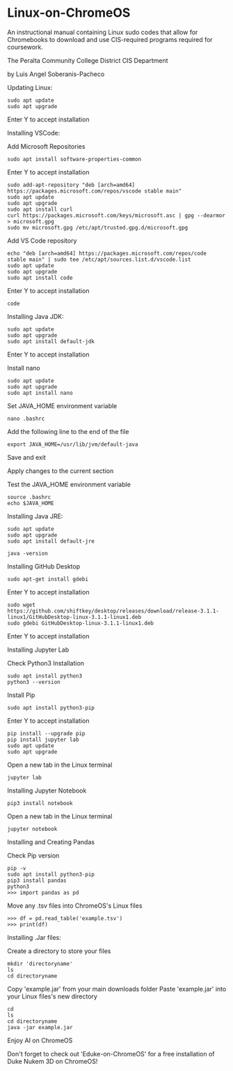# Linux-on-ChromeOS
An instructional manual containing Linux sudo codes that allow for Chromebooks to download and use CIS-required programs required for coursework.

The Peralta Community College District
CIS Department

by Luis Angel Soberanis-Pacheco
    
Updating Linux:

    sudo apt update
    sudo apt upgrade

Enter Y to accept installation

Installing VSCode:

Add Microsoft Repositories

    sudo apt install software-properties-common

Enter Y to accept installation
    
    sudo add-apt-repository "deb [arch=amd64] https://packages.microsoft.com/repos/vscode stable main"
    sudo apt update
    sudo apt upgrade
    sudo apt install curl
    curl https://packages.microsoft.com/keys/microsoft.asc | gpg --dearmor > microsoft.gpg
    sudo mv microsoft.gpg /etc/apt/trusted.gpg.d/microsoft.gpg

Add VS Code repository

    echo "deb [arch=amd64] https://packages.microsoft.com/repos/code stable main" | sudo tee /etc/apt/sources.list.d/vscode.list
    sudo apt update
    sudo apt upgrade
    sudo apt install code

Enter Y to accept installation

    code

Installing Java JDK:

    sudo apt update
    sudo apt upgrade
    sudo apt install default-jdk

Enter Y to accept installation

Install nano

    sudo apt update
    sudo apt upgrade
    sudo apt install nano

Set JAVA_HOME environment variable

    nano .bashrc

Add the following line to the end of the file

    export JAVA_HOME=/usr/lib/jvm/default-java

Save and exit

Apply changes to the current section

Test the JAVA_HOME environment variable

    source .bashrc
    echo $JAVA_HOME

Installing Java JRE:

    sudo apt update
    sudo apt upgrade
    sudo apt install default-jre

    java -version

Installing GitHub Desktop

    sudo apt-get install gdebi

Enter Y to accept installation
    
    sudo wget https://github.com/shiftkey/desktop/releases/download/release-3.1.1-linux1/GitHubDesktop-linux-3.1.1-linux1.deb
    sudo gdebi GitHubDesktop-linux-3.1.1-linux1.deb

Enter Y to accept installation

Installing Jupyter Lab

Check Python3 Installation

    sudo apt install python3
    python3 --version

Install Pip

    sudo apt install python3-pip

Enter Y to accept installation

    pip install --upgrade pip
    pip install jupyter lab
    sudo apt update
    sudo apt upgrade

Open a new tab in the Linux terminal

    jupyter lab

Installing Jupyter Notebook

    pip3 install notebook

Open a new tab in the Linux terminal
    
    jupyter notebook

Installing and Creating Pandas

Check Pip version

    pip -v
    sudo apt install python3-pip
    pip3 install pandas
    python3
    >>> import pandas as pd

Move any .tsv files into ChromeOS's Linux files
    
    >>> df = pd.read_table('example.tsv')
    >>> print(df)

Installing .Jar files:

Create a directory to store your files

    mkdir 'directoryname'
    ls
    cd directoryname

Copy 'example.jar' from your main downloads folder
Paste 'example.jar' into your Linux files's new directory

    cd
    ls
    cd directoryname
    java -jar example.jar

Enjoy AI on ChromeOS

Don't forget to check out 'Eduke-on-ChromeOS' for a free installation of Duke Nukem 3D on ChromeOS!